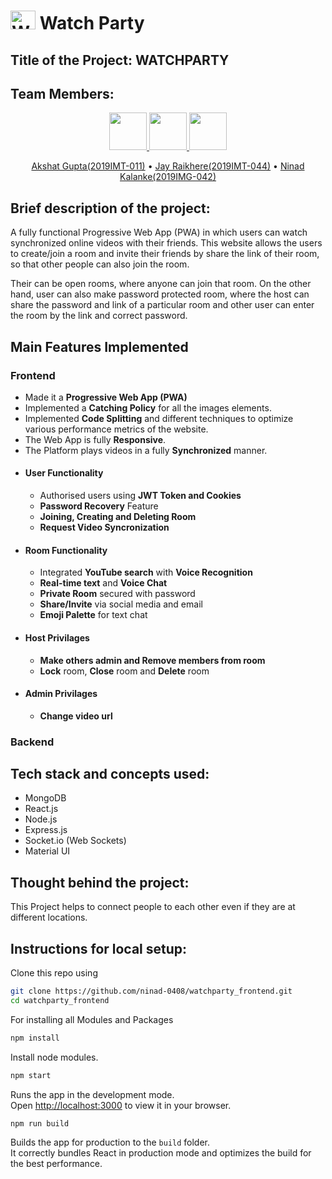 <h1> <img alt="Website Logo" src="https://www.linkpicture.com/q/favicon_20.png" height="30px" width="40px"/> Watch Party </h1>

## Title of the Project: WATCHPARTY
## Team Members:

<p align="center">
<a href="https://github.com/akshat45">
	<img src="https://github.com/akshat45.png" width="60px">
</a>

<a href="https://github.com/jayraikhere">
	<img src="https://github.com/jayraikhere.png" width="60px">
</a>
<a href="https://github.com/ninad-0408/">
	<img src="https://github.com/ninad-0408.png" width="60px">
</a>
</p>
<p align="center">
		<a href="https://github.com/akshat45">Akshat Gupta(2019IMT-011)</a> •
		<a href="https://github.com/jayraikhere">Jay Raikhere(2019IMT-044)</a> •
     <a href="https://github.com/ninad-0408/">Ninad Kalanke(2019IMG-042)</a> 
</p>

## Brief description of the project:
A fully functional Progressive Web App (PWA) in which users can watch synchronized online videos with their friends. This website allows the users to create/join a room and invite their friends by share the link of their room, so that other people can also join the room.

Their can be open rooms, where anyone can join that room. On the other hand, user can also make password protected room, where the host can share the password and link of a particular room and other user can enter the room by the link and correct password.

## Main Features Implemented

### Frontend
- Made it a **Progressive Web App (PWA)**
- Implemented a **Catching Policy** for all the images elements.
- Implemented **Code Splitting** and different techniques to optimize various performance metrics of the website. 
- The Web App is fully **Responsive**. 
- The Platform plays videos in a fully **Synchronized** manner.
- #### User Functionality
  - Authorised users using **JWT Token and Cookies**
  - **Password Recovery** Feature
  - **Joining, Creating and Deleting Room**
  - **Request Video Syncronization**
- #### Room Functionality
  - Integrated **YouTube search** with **Voice Recognition**
  - **Real-time text** and **Voice Chat**
  - **Private Room** secured with password
  - **Share/Invite** via social media and email
  - **Emoji Palette** for text chat
- #### Host Privilages
  - **Make others admin and Remove members from room**
  - **Lock** room, **Close** room and **Delete** room
- #### Admin Privilages
	- **Change video url**



### Backend

## Tech stack and concepts used:
- MongoDB
- React.js
- Node.js
- Express.js
- Socket.io (Web Sockets)
- Material UI

## Thought behind the project:
This Project helps to connect people to each other even if they are at different locations.
## Instructions for local setup:

Clone this repo using
```bash
git clone https://github.com/ninad-0408/watchparty_frontend.git
cd watchparty_frontend
```
For installing all Modules and Packages
```javascript
npm install
```

Install node modules.

```javascript
npm start
```

Runs the app in the development mode.\
Open [http://localhost:3000](http://localhost:3000) to view it in your browser.

```javascript
npm run build
```

Builds the app for production to the `build` folder.\
It correctly bundles React in production mode and optimizes the build for the best performance.

<!-- ## Terminology:

The creater of the room is host and admin and other users in a room are members. The activity in a room is controlled by admins. The admin can make any members to admin and also have right to remove any member. The host can lock/unlock the room.

## Working:

- First, the user can login/signup to the website.
- Then he can create or join the room, a user can't join more than one room.
- Any of the admin can either paste the video link in the searchbar and send to all members.
- The admins have also facility to search YouTube videos by audio assistant or by writting some text in the searchbar.
- The users in a room can watch same online video syncronisely, and they can chat in the room.
- Any of the user can send audio message to all members.
- The host have access to close and delete the room. -->

